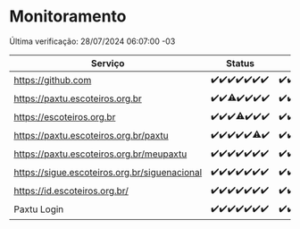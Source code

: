 # Monitoramento

Última verificação: 28/07/2024 06:07:00 -03

|Serviço|Status|Últimas 24h|
|---|---|---|
|https://github.com|<span title="2024-07-21: OK=23">✔️</span><span title="2024-07-22: OK=23">✔️</span><span title="2024-07-23: OK=24">✔️</span><span title="2024-07-24: OK=24">✔️</span><span title="2024-07-25: OK=24">✔️</span><span title="2024-07-26: OK=24">✔️</span><span title="2024-07-27: OK=9">✔️</span>|<span title="27/07/2024 06:07:00 -03 : 200">✔️</span><span title="27/07/2024 07:07:00 -03 : 200">✔️</span><span title="27/07/2024 08:06:00 -03 : 200">✔️</span><span title="27/07/2024 09:13:00 -03 : 200">✔️</span><span title="27/07/2024 10:08:00 -03 : 200">✔️</span><span title="27/07/2024 11:06:00 -03 : 200">✔️</span><span title="27/07/2024 12:06:00 -03 : 200">✔️</span><span title="27/07/2024 13:08:00 -03 : 200">✔️</span><span title="27/07/2024 14:06:00 -03 : 200">✔️</span><span title="27/07/2024 15:09:00 -03 : 200">✔️</span><span title="27/07/2024 16:03:00 -03 : 200">✔️</span><span title="27/07/2024 17:06:00 -03 : 200">✔️</span><span title="27/07/2024 18:05:00 -03 : 200">✔️</span><span title="27/07/2024 19:06:00 -03 : 200">✔️</span><span title="27/07/2024 20:07:00 -03 : 200">✔️</span><span title="27/07/2024 21:38:00 -03 : 200">✔️</span><span title="27/07/2024 23:02:00 -03 : 200">✔️</span><span title="28/07/2024 00:08:00 -03 : 200">✔️</span><span title="28/07/2024 01:08:00 -03 : 200">✔️</span><span title="28/07/2024 02:08:00 -03 : 200">✔️</span><span title="28/07/2024 03:09:00 -03 : 200">✔️</span><span title="28/07/2024 04:07:00 -03 : 200">✔️</span><span title="28/07/2024 05:08:00 -03 : 200">✔️</span><span title="28/07/2024 06:07:00 -03 : 200">✔️</span>|
|https://paxtu.escoteiros.org.br|<span title="2024-07-21: OK=23">✔️</span><span title="2024-07-22: OK=23">✔️</span><span title="2024-07-23: OK=23, Falhas=1">⚠️</span><span title="2024-07-24: OK=24">✔️</span><span title="2024-07-25: OK=24">✔️</span><span title="2024-07-26: OK=24">✔️</span><span title="2024-07-27: OK=9">✔️</span>|<span title="27/07/2024 06:07:00 -03 : 200">✔️</span><span title="27/07/2024 07:07:00 -03 : 200">✔️</span><span title="27/07/2024 08:06:00 -03 : 200">✔️</span><span title="27/07/2024 09:13:00 -03 : 200">✔️</span><span title="27/07/2024 10:08:00 -03 : 200">✔️</span><span title="27/07/2024 11:06:00 -03 : 200">✔️</span><span title="27/07/2024 12:06:00 -03 : 200">✔️</span><span title="27/07/2024 13:08:00 -03 : 200">✔️</span><span title="27/07/2024 14:06:00 -03 : 200">✔️</span><span title="27/07/2024 15:09:00 -03 : 200">✔️</span><span title="27/07/2024 16:03:00 -03 : 200">✔️</span><span title="27/07/2024 17:06:00 -03 : 200">✔️</span><span title="27/07/2024 18:05:00 -03 : 200">✔️</span><span title="27/07/2024 19:06:00 -03 : 200">✔️</span><span title="27/07/2024 20:07:00 -03 : 200">✔️</span><span title="27/07/2024 21:38:00 -03 : 200">✔️</span><span title="27/07/2024 23:02:00 -03 : 200">✔️</span><span title="28/07/2024 00:08:00 -03 : 200">✔️</span><span title="28/07/2024 01:08:00 -03 : 200">✔️</span><span title="28/07/2024 02:08:00 -03 : 200">✔️</span><span title="28/07/2024 03:09:00 -03 : 200">✔️</span><span title="28/07/2024 04:07:00 -03 : 200">✔️</span><span title="28/07/2024 05:08:00 -03 : 200">✔️</span><span title="28/07/2024 06:07:00 -03 : 200">✔️</span>|
|https://escoteiros.org.br|<span title="2024-07-21: OK=23">✔️</span><span title="2024-07-22: OK=23">✔️</span><span title="2024-07-23: OK=24">✔️</span><span title="2024-07-24: OK=22, Falhas=2">⚠️</span><span title="2024-07-25: OK=24">✔️</span><span title="2024-07-26: OK=24">✔️</span><span title="2024-07-27: OK=9">✔️</span>|<span title="27/07/2024 06:07:00 -03 : 200">✔️</span><span title="27/07/2024 07:07:00 -03 : 200">✔️</span><span title="27/07/2024 08:06:00 -03 : 200">✔️</span><span title="27/07/2024 09:13:00 -03 : 200">✔️</span><span title="27/07/2024 10:08:00 -03 : 200">✔️</span><span title="27/07/2024 11:06:00 -03 : 200">✔️</span><span title="27/07/2024 12:06:00 -03 : 200">✔️</span><span title="27/07/2024 13:08:00 -03 : 200">✔️</span><span title="27/07/2024 14:06:00 -03 : 200">✔️</span><span title="27/07/2024 15:09:00 -03 : 200">✔️</span><span title="27/07/2024 16:03:00 -03 : 200">✔️</span><span title="27/07/2024 17:06:00 -03 : 200">✔️</span><span title="27/07/2024 18:05:00 -03 : 200">✔️</span><span title="27/07/2024 19:06:00 -03 : 200">✔️</span><span title="27/07/2024 20:07:00 -03 : 200">✔️</span><span title="27/07/2024 21:38:00 -03 : 200">✔️</span><span title="27/07/2024 23:02:00 -03 : 200">✔️</span><span title="28/07/2024 00:08:00 -03 : 200">✔️</span><span title="28/07/2024 01:08:00 -03 : 200">✔️</span><span title="28/07/2024 02:08:00 -03 : 200">✔️</span><span title="28/07/2024 03:09:00 -03 : 200">✔️</span><span title="28/07/2024 04:07:00 -03 : 200">✔️</span><span title="28/07/2024 05:08:00 -03 : 200">✔️</span><span title="28/07/2024 06:07:00 -03 : 200">✔️</span>|
|https://paxtu.escoteiros.org.br/paxtu|<span title="2024-07-21: OK=23">✔️</span><span title="2024-07-22: OK=23">✔️</span><span title="2024-07-23: OK=24">✔️</span><span title="2024-07-24: OK=24">✔️</span><span title="2024-07-25: OK=24">✔️</span><span title="2024-07-26: OK=23, Falhas=1">⚠️</span><span title="2024-07-27: OK=9">✔️</span>|<span title="27/07/2024 06:07:00 -03 : 200">✔️</span><span title="27/07/2024 07:07:00 -03 : 200">✔️</span><span title="27/07/2024 08:06:00 -03 : 200">✔️</span><span title="27/07/2024 09:13:00 -03 : 200">✔️</span><span title="27/07/2024 10:08:00 -03 : 200">✔️</span><span title="27/07/2024 11:06:00 -03 : 200">✔️</span><span title="27/07/2024 12:06:00 -03 : 200">✔️</span><span title="27/07/2024 13:08:00 -03 : 200">✔️</span><span title="27/07/2024 14:06:00 -03 : 200">✔️</span><span title="27/07/2024 15:09:00 -03 : 200">✔️</span><span title="27/07/2024 16:03:00 -03 : 200">✔️</span><span title="27/07/2024 17:07:00 -03 : 200">✔️</span><span title="27/07/2024 18:05:00 -03 : 200">✔️</span><span title="27/07/2024 19:06:00 -03 : 200">✔️</span><span title="27/07/2024 20:07:00 -03 : 200">✔️</span><span title="27/07/2024 21:38:00 -03 : 200">✔️</span><span title="27/07/2024 23:02:00 -03 : 200">✔️</span><span title="28/07/2024 00:08:00 -03 : 200">✔️</span><span title="28/07/2024 01:08:00 -03 : 200">✔️</span><span title="28/07/2024 02:08:00 -03 : 200">✔️</span><span title="28/07/2024 03:09:00 -03 : 200">✔️</span><span title="28/07/2024 04:07:00 -03 : 200">✔️</span><span title="28/07/2024 05:08:00 -03 : 200">✔️</span><span title="28/07/2024 06:07:00 -03 : 200">✔️</span>|
|https://paxtu.escoteiros.org.br/meupaxtu|<span title="2024-07-21: OK=23">✔️</span><span title="2024-07-22: OK=23">✔️</span><span title="2024-07-23: OK=24">✔️</span><span title="2024-07-24: OK=24">✔️</span><span title="2024-07-25: OK=24">✔️</span><span title="2024-07-26: OK=24">✔️</span><span title="2024-07-27: OK=9">✔️</span>|<span title="27/07/2024 06:07:00 -03 : 200">✔️</span><span title="27/07/2024 07:07:00 -03 : 200">✔️</span><span title="27/07/2024 08:06:00 -03 : 200">✔️</span><span title="27/07/2024 09:13:00 -03 : 200">✔️</span><span title="27/07/2024 10:08:00 -03 : 200">✔️</span><span title="27/07/2024 11:06:00 -03 : 200">✔️</span><span title="27/07/2024 12:06:00 -03 : 200">✔️</span><span title="27/07/2024 13:08:00 -03 : 200">✔️</span><span title="27/07/2024 14:06:00 -03 : 200">✔️</span><span title="27/07/2024 15:09:00 -03 : 200">✔️</span><span title="27/07/2024 16:03:00 -03 : 200">✔️</span><span title="27/07/2024 17:07:00 -03 : 200">✔️</span><span title="27/07/2024 18:05:00 -03 : 200">✔️</span><span title="27/07/2024 19:06:00 -03 : 200">✔️</span><span title="27/07/2024 20:07:00 -03 : 200">✔️</span><span title="27/07/2024 21:38:00 -03 : 200">✔️</span><span title="27/07/2024 23:02:00 -03 : 200">✔️</span><span title="28/07/2024 00:08:00 -03 : 200">✔️</span><span title="28/07/2024 01:08:00 -03 : 200">✔️</span><span title="28/07/2024 02:08:00 -03 : 200">✔️</span><span title="28/07/2024 03:09:00 -03 : 200">✔️</span><span title="28/07/2024 04:07:00 -03 : 200">✔️</span><span title="28/07/2024 05:08:00 -03 : 200">✔️</span><span title="28/07/2024 06:07:00 -03 : 200">✔️</span>|
|https://sigue.escoteiros.org.br/siguenacional|<span title="2024-07-21: OK=23">✔️</span><span title="2024-07-22: OK=23">✔️</span><span title="2024-07-23: OK=24">✔️</span><span title="2024-07-24: OK=24">✔️</span><span title="2024-07-25: OK=24">✔️</span><span title="2024-07-26: OK=24">✔️</span><span title="2024-07-27: OK=9">✔️</span>|<span title="27/07/2024 06:07:00 -03 : 200">✔️</span><span title="27/07/2024 07:07:00 -03 : 200">✔️</span><span title="27/07/2024 08:06:00 -03 : 200">✔️</span><span title="27/07/2024 09:13:00 -03 : 200">✔️</span><span title="27/07/2024 10:08:00 -03 : 200">✔️</span><span title="27/07/2024 11:06:00 -03 : 200">✔️</span><span title="27/07/2024 12:06:00 -03 : 200">✔️</span><span title="27/07/2024 13:08:00 -03 : 200">✔️</span><span title="27/07/2024 14:06:00 -03 : 200">✔️</span><span title="27/07/2024 15:09:00 -03 : 200">✔️</span><span title="27/07/2024 16:03:00 -03 : 200">✔️</span><span title="27/07/2024 17:07:00 -03 : 200">✔️</span><span title="27/07/2024 18:05:00 -03 : 200">✔️</span><span title="27/07/2024 19:06:00 -03 : 200">✔️</span><span title="27/07/2024 20:07:00 -03 : 200">✔️</span><span title="27/07/2024 21:38:00 -03 : 200">✔️</span><span title="27/07/2024 23:02:00 -03 : 200">✔️</span><span title="28/07/2024 00:08:00 -03 : 200">✔️</span><span title="28/07/2024 01:08:00 -03 : 200">✔️</span><span title="28/07/2024 02:08:00 -03 : 200">✔️</span><span title="28/07/2024 03:09:00 -03 : 200">✔️</span><span title="28/07/2024 04:07:00 -03 : 200">✔️</span><span title="28/07/2024 05:08:00 -03 : 200">✔️</span><span title="28/07/2024 06:07:00 -03 : 200">✔️</span>|
|https://id.escoteiros.org.br/|<span title="2024-07-21: OK=23">✔️</span><span title="2024-07-22: OK=23">✔️</span><span title="2024-07-23: OK=24">✔️</span><span title="2024-07-24: OK=24">✔️</span><span title="2024-07-25: OK=24">✔️</span><span title="2024-07-26: OK=24">✔️</span><span title="2024-07-27: OK=9">✔️</span>|<span title="27/07/2024 06:07:00 -03 : 200">✔️</span><span title="27/07/2024 07:07:00 -03 : 200">✔️</span><span title="27/07/2024 08:06:00 -03 : 200">✔️</span><span title="27/07/2024 09:13:00 -03 : 200">✔️</span><span title="27/07/2024 10:08:00 -03 : 200">✔️</span><span title="27/07/2024 11:06:00 -03 : 200">✔️</span><span title="27/07/2024 12:06:00 -03 : 200">✔️</span><span title="27/07/2024 13:08:00 -03 : 200">✔️</span><span title="27/07/2024 14:06:00 -03 : 200">✔️</span><span title="27/07/2024 15:09:00 -03 : 200">✔️</span><span title="27/07/2024 16:03:00 -03 : 200">✔️</span><span title="27/07/2024 17:07:00 -03 : 200">✔️</span><span title="27/07/2024 18:05:00 -03 : 200">✔️</span><span title="27/07/2024 19:06:00 -03 : 200">✔️</span><span title="27/07/2024 20:07:00 -03 : 200">✔️</span><span title="27/07/2024 21:38:00 -03 : 200">✔️</span><span title="27/07/2024 23:02:00 -03 : 200">✔️</span><span title="28/07/2024 00:08:00 -03 : 200">✔️</span><span title="28/07/2024 01:08:00 -03 : 200">✔️</span><span title="28/07/2024 02:08:00 -03 : 200">✔️</span><span title="28/07/2024 03:09:00 -03 : 200">✔️</span><span title="28/07/2024 04:07:00 -03 : 200">✔️</span><span title="28/07/2024 05:08:00 -03 : 200">✔️</span><span title="28/07/2024 06:07:00 -03 : 200">✔️</span>|
|Paxtu Login|<span title="2024-07-21: OK=23">✔️</span><span title="2024-07-22: OK=23">✔️</span><span title="2024-07-23: OK=24">✔️</span><span title="2024-07-24: OK=24">✔️</span><span title="2024-07-25: OK=24">✔️</span><span title="2024-07-26: OK=24">✔️</span><span title="2024-07-27: OK=9">✔️</span>|<span title="27/07/2024 06:07:00 -03 : 200">✔️</span><span title="27/07/2024 07:07:00 -03 : 200">✔️</span><span title="27/07/2024 08:06:00 -03 : 200">✔️</span><span title="27/07/2024 09:13:00 -03 : 200">✔️</span><span title="27/07/2024 10:08:00 -03 : 200">✔️</span><span title="27/07/2024 11:06:00 -03 : 200">✔️</span><span title="27/07/2024 12:06:00 -03 : 200">✔️</span><span title="27/07/2024 13:08:00 -03 : 200">✔️</span><span title="27/07/2024 14:06:00 -03 : 200">✔️</span><span title="27/07/2024 15:09:00 -03 : 200">✔️</span><span title="27/07/2024 16:03:00 -03 : 200">✔️</span><span title="27/07/2024 17:07:00 -03 : 200">✔️</span><span title="27/07/2024 18:05:00 -03 : 200">✔️</span><span title="27/07/2024 19:06:00 -03 : 200">✔️</span><span title="27/07/2024 20:07:00 -03 : 200">✔️</span><span title="27/07/2024 21:38:00 -03 : 200">✔️</span><span title="27/07/2024 23:02:00 -03 : 200">✔️</span><span title="28/07/2024 00:08:00 -03 : 200">✔️</span><span title="28/07/2024 01:08:00 -03 : 200">✔️</span><span title="28/07/2024 02:08:00 -03 : 200">✔️</span><span title="28/07/2024 03:09:00 -03 : 200">✔️</span><span title="28/07/2024 04:07:00 -03 : 200">✔️</span><span title="28/07/2024 05:08:00 -03 : 200">✔️</span><span title="28/07/2024 06:07:00 -03 : 200">✔️</span>|
